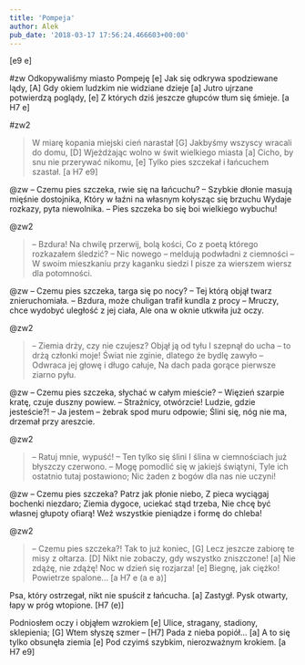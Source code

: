 ```yaml
---
title: 'Pompeja'
author: Alek
pub_date: '2018-03-17 17:56:24.466603+00:00'
---
```


[e9 e]

#zw
Odkopywaliśmy miasto Pompeję [e]
Jak się odkrywa spodziewane lądy, [A]
Gdy okiem ludzkim nie widziane dzieje [a]
Jutro ujrzane potwierdzą poglądy, [e]
Z których dziś jeszcze głupców tłum się śmieje. [a H7 e]

#zw2
>W miarę kopania miejski cień narastał [G]
>Jakbyśmy wszyscy wracali do domu, [D]
>Wjeżdżając wolno w świt wielkiego miasta [a]
>Cicho, by snu nie przerywać nikomu, [e]
>Tylko pies szczekał i łańcuchem szastał. [a H7 e9]

@zw
– Czemu pies szczeka, rwie się na łańcuchu? –
Szybkie dłonie masują mięśnie dostojnika,
Który w łaźni na własnym kołysząc się brzuchu
Wydaje rozkazy, pyta niewolnika.
– Pies szczeka bo się boi wielkiego wybuchu!

@zw2
>– Bzdura! Na chwilę przerwij, bolą kości,
>Co z poetą którego rozkazałem śledzić?
>– Nic nowego – meldują podwładni z ciemności –
>W swoim mieszkaniu przy kaganku siedzi
>I pisze za wierszem wiersz dla potomności.

@zw
– Czemu pies szczeka, targa się po nocy? –
Tej którą objął twarz znieruchomiała.
– Bzdura, może chuligan trafił kundla z procy –
Mruczy, chce wydobyć uległość z jej ciała,
Ale ona w oknie utkwiła już oczy.

@zw2
>– Ziemia drży, czy nie czujesz? Objął ją od tyłu
>I szepnął do ucha – to drżą członki moje!
>Świat nie zginie, dlatego że bydlę zawyło –
>Odwraca jej głowę i długo całuje,
>Na dach pada gorące pierwsze ziarno pyłu.

@zw
– Czemu pies szczeka, słychać w całym mieście? –
Więzień szarpie kratę, czuje duszny powiew.
– Strażnicy, otwórzcie! Ludzie, gdzie jesteście?!
– Ja jestem – żebrak spod muru odpowie;
Ślini się, nóg nie ma, drzemał przy areszcie.

@zw2
>– Ratuj mnie, wypuść! – Ten tylko się ślini
>I ślina w ciemnościach już błyszczy czerwono.
>– Mogę pomodlić się w jakiejś świątyni,
>Tyle ich ostatnio tutaj postawiono;
>Nic żaden z bogów dla nas nie uczyni!

@zw
– Czemu pies szczeka? Patrz jak płonie niebo,
Z pieca wyciągaj bochenki niezdaro;
Ziemia dygoce, uciekać stąd trzeba,
Nie chcę być własnej głupoty ofiarą!
Weź wszystkie pieniądze i formę do chleba!

@zw2
>– Czemu pies szczeka?! Tak to już koniec,  [G]
>Lecz jeszcze zabiorę te misy z ołtarza. [D]
>Nikt nie zobaczy, gdy wszystko zniszczone! [a]
>Nie zdążę, nie zdążę! Noc w dzień się rozjarza! [e]
>Biegnę, jak ciężko! Powietrze spalone… [a H7 e (a e a)]


Psa, który ostrzegał, nikt nie spuścił z łańcucha. [a]
Zastygł. Pysk otwarty, łapy w próg wtopione. [H7 (e)]

Podniosłem oczy i objąłem wzrokiem [e]
Ulice, stragany, stadiony, sklepienia; [G]
Wtem słyszę szmer – [H7]
Pada z nieba popiół… [a]
A to się tylko obsunęła ziemia [e]
Pod czyimś szybkim, nierozważnym krokiem. [a H7 e9]